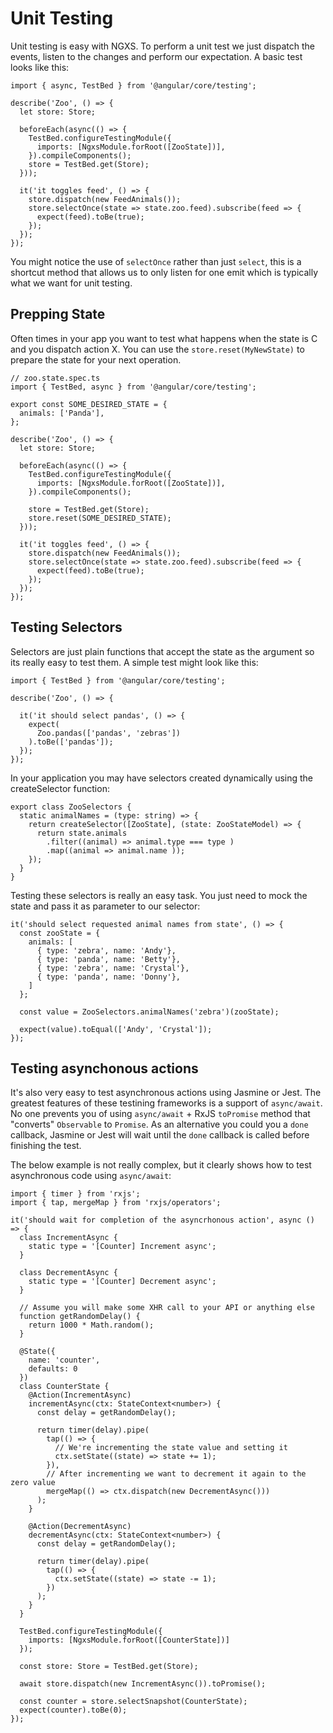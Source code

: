# Unit Testing

Unit testing is easy with NGXS. To perform a unit test we just dispatch the events, listen to the changes and
perform our expectation. A basic test looks like this:

```TS
import { async, TestBed } from '@angular/core/testing';

describe('Zoo', () => {
  let store: Store;

  beforeEach(async(() => {
    TestBed.configureTestingModule({
      imports: [NgxsModule.forRoot([ZooState])],
    }).compileComponents();
    store = TestBed.get(Store);
  }));

  it('it toggles feed', () => {
    store.dispatch(new FeedAnimals());
    store.selectOnce(state => state.zoo.feed).subscribe(feed => {
      expect(feed).toBe(true);
    });
  });
});
```

You might notice the use of `selectOnce` rather than just `select`, this is a shortcut
method that allows us to only listen for one emit which is typically what we want
for unit testing.

## Prepping State

Often times in your app you want to test what happens when the state is C and you dispatch action X. You
can use the `store.reset(MyNewState)` to prepare the state for your next operation.


```TS
// zoo.state.spec.ts
import { TestBed, async } from '@angular/core/testing';

export const SOME_DESIRED_STATE = {
  animals: ['Panda'],
};

describe('Zoo', () => {
  let store: Store;

  beforeEach(async(() => {
    TestBed.configureTestingModule({
      imports: [NgxsModule.forRoot([ZooState])],
    }).compileComponents();

    store = TestBed.get(Store);
    store.reset(SOME_DESIRED_STATE);
  }));

  it('it toggles feed', () => {
    store.dispatch(new FeedAnimals());
    store.selectOnce(state => state.zoo.feed).subscribe(feed => {
      expect(feed).toBe(true);
    });
  });
});
```

## Testing Selectors

Selectors are just plain functions that accept the state as the argument
so its really easy to test them. A simple test might look like this:

```TS
import { TestBed } from '@angular/core/testing';

describe('Zoo', () => {

  it('it should select pandas', () => {
    expect(
      Zoo.pandas(['pandas', 'zebras'])
    ).toBe(['pandas']);
  });
});
```

In your application you may have selectors created dynamically using the createSelector function:

```TS
export class ZooSelectors {
  static animalNames = (type: string) => {
    return createSelector([ZooState], (state: ZooStateModel) => {
      return state.animals
        .filter((animal) => animal.type === type )
        .map((animal => animal.name ));
    });
  }
}
```

Testing these selectors is really an easy task. 
You just need to mock the state and pass it as parameter to our selector:

```TS
it('should select requested animal names from state', () => {
  const zooState = {
    animals: [ 
      { type: 'zebra', name: 'Andy'},
      { type: 'panda', name: 'Betty'},
      { type: 'zebra', name: 'Crystal'},
      { type: 'panda', name: 'Donny'},
    ]
  };
  
  const value = ZooSelectors.animalNames('zebra')(zooState);
    
  expect(value).toEqual(['Andy', 'Crystal']);
});
```

## Testing asynchonous actions

It's also very easy to test asynchronous actions using Jasmine or Jest. The greatest features of these testining frameworks is a support of `async/await`. No one prevents you of using `async/await` + RxJS `toPromise` method that "converts" `Observable` to `Promise`. As an alternative you could you a `done` callback, Jasmine or Jest will wait until the `done` callback is called before finishing the test.

The below example is not really complex, but it clearly shows how to test asynchronous code using `async/await`:

```TS
import { timer } from 'rxjs';
import { tap, mergeMap } from 'rxjs/operators';

it('should wait for completion of the asyncrhonous action', async () => {
  class IncrementAsync {
    static type = '[Counter] Increment async';
  }

  class DecrementAsync {
    static type = '[Counter] Decrement async';
  }

  // Assume you will make some XHR call to your API or anything else
  function getRandomDelay() {
    return 1000 * Math.random();
  }

  @State({
    name: 'counter',
    defaults: 0
  })
  class CounterState {
    @Action(IncrementAsync)
    incrementAsync(ctx: StateContext<number>) {
      const delay = getRandomDelay();

      return timer(delay).pipe(
        tap(() => {
          // We're incrementing the state value and setting it
          ctx.setState((state) => state += 1);
        }),
        // After incrementing we want to decrement it again to the zero value
        mergeMap(() => ctx.dispatch(new DecrementAsync()))
      );
    }

    @Action(DecrementAsync)
    decrementAsync(ctx: StateContext<number>) {
      const delay = getRandomDelay();

      return timer(delay).pipe(
        tap(() => {
          ctx.setState((state) => state -= 1);
        })
      );
    }
  }

  TestBed.configureTestingModule({
    imports: [NgxsModule.forRoot([CounterState])]
  });

  const store: Store = TestBed.get(Store);

  await store.dispatch(new IncrementAsync()).toPromise();

  const counter = store.selectSnapshot(CounterState);
  expect(counter).toBe(0);
});
```
